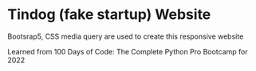 # Tindog (fake startup) Website

Bootsrap5, CSS media query are used to create this responsive website<br>

Learned from 100 Days of Code: The Complete Python Pro Bootcamp for 2022
